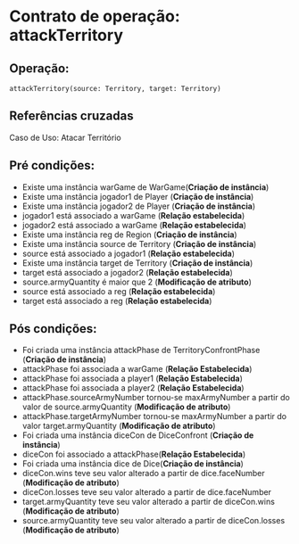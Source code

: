 # Contrato de operação: attackTerritory

## Operação: 
`attackTerritory(source: Territory, target: Territory)`
## Referências cruzadas
Caso de Uso: Atacar Território
## Pré condições:
- Existe uma instância warGame de WarGame(**Criação de instância**)
- Existe uma instância jogador1 de Player (**Criação de instância**)    
- Existe uma instância jogador2 de Player (**Criação de instância**)
- jogador1 está associado a warGame (**Relação estabelecida**)
- jogador2 está associado a warGame (**Relação estabelecida**)     
- Existe uma instância reg de Region (**Criação de instância**)
- Existe uma instância source de Territory (**Criação de instância**)
- source está associado a jogador1 (**Relação estabelecida**)
- Existe uma instância target de Territory (**Criação de instância**)
- target está associado a jogador2 (**Relação estabelecida**)
- source.armyQuantity é maior que 2 (**Modificação de atributo**)
- source está associado a reg (**Relação estabelecida**)
- target está associado a reg (**Relação estabelecida**)
## Pós condições:
- Foi criada uma instância attackPhase de TerritoryConfrontPhase (**Criação de instância**)
- attackPhase foi associada a warGame (**Relação Estabelecida**)
- attackPhase foi associada a player1 (**Relação Estabelecida**)
- attackPhase foi associada a player2 (**Relação Estabelecida**)
- attackPhase.sourceArmyNumber tornou-se maxArmyNumber a partir do valor de source.armyQuantity (**Modificação de atributo**)
- attackPhase.targetArmyNumber tornou-se maxArmyNumber a partir do valor target.armyQuantity (**Modificação de atributo**)
- Foi criada uma instância diceCon de DiceConfront (**Criação de instância**)
- diceCon foi associado a attackPhase(**Relação Estabelecida**)
- Foi criada uma instância dice de Dice(**Criação de instância**)
- diceCon.wins teve seu valor alterado a partir de dice.faceNumber (**Modificação de atributo**)
- diceCon.losses teve seu valor alterado a partir de dice.faceNumber 
- target.armyQuantity teve seu valor alterado a partir de diceCon.wins (**Modificação de atributo**)
- source.armyQuantity teve seu valor alterado a partir de diceCon.losses (**Modificação de atributo**)

